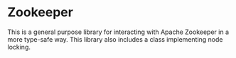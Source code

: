 # Zookeeper

This is a general purpose library for interacting with Apache Zookeeper in a more type-safe way. This library also includes a class implementing node locking.
